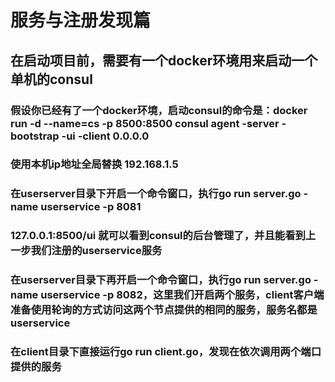 # 服务与注册发现篇
## 在启动项目前，需要有一个docker环境用来启动一个单机的consul
### 假设你已经有了一个docker环境，启动consul的命令是：docker run -d --name=cs -p 8500:8500 consul agent -server -bootstrap -ui -client 0.0.0.0
### 使用本机ip地址全局替换 192.168.1.5
### 在userserver目录下开启一个命令窗口，执行go run server.go -name userservice -p 8081
### 127.0.0.1:8500/ui 就可以看到consul的后台管理了，并且能看到上一步我们注册的userservice服务
### 在userserver目录下再开启一个命令窗口，执行go run server.go -name userservice -p 8082，这里我们开启两个服务，client客户端准备使用轮询的方式访问这两个节点提供的相同的服务，服务名都是userservice
### 在client目录下直接运行go run client.go，发现在依次调用两个端口提供的服务
